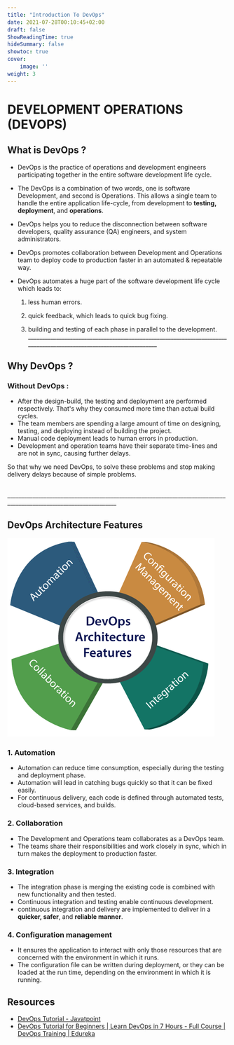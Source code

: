 ```yaml
---
title: "Introduction To DevOps"
date: 2021-07-28T00:10:45+02:00
draft: false
ShowReadingTime: true
hideSummary: false
showtoc: true
cover: 
    image: ''
weight: 3
---
```


# DEVELOPMENT OPERATIONS (DEVOPS)


## What is DevOps ?

- DevOps is the practice of operations and development engineers participating together in the entire software development life cycle.

- The DevOps is a combination of two words, one is software Development,  and second is Operations. This allows a single team to handle the entire application life-cycle, from development to **testing, deployment**, and **operations**. 
- DevOps helps you to reduce the disconnection between software developers, quality assurance (QA) engineers, and system administrators.

- DevOps promotes collaboration between Development and Operations team to deploy code to production faster in an automated & repeatable way. 

- DevOps automates a huge part of the software development life cycle which leads to:

  1. less human errors.

  2. quick feedback, which leads to quick bug fixing.

  3. building and testing of each phase in parallel to the development. 
 ​					_____________________________________________________________________________________________________________________

## Why DevOps ?

### Without DevOps :

- After the design-build, the testing and deployment are performed respectively. That's why they consumed more time than actual build cycles. 
- The team members are spending a large amount of time on designing, testing, and deploying instead of building the project.
- Manual code deployment leads to human errors in production. 
- Development and operation teams have their separate time-lines and are not in sync, causing further delays.

So that why we need DevOps, to solve these problems and stop making delivery delays because of simple problems. 

​											_____________________________________________________________________________________________________________________

## DevOps Architecture Features



![key features of DevOps architecture](/blog/devops/intro-to-devops/devops-arch-features.png)

### 1. Automation

- Automation can reduce time consumption, especially during the testing and deployment phase.
- Automation will lead in catching bugs quickly so that it can be fixed easily.
- For continuous delivery, each code is defined through automated tests, cloud-based services, and builds. 

### 2. Collaboration

- The Development and Operations team collaborates as a DevOps team.
- The teams share their responsibilities and work closely in sync, which in turn makes the deployment to production faster.

### 3. Integration

-  The integration phase is merging the existing code is combined with new functionality and then tested.
-  Continuous integration and testing enable continuous development.
- continuous integration and delivery are implemented to deliver in a **quicker, safer**, and **reliable manner**.

### 4. Configuration management

- It ensures the application to interact with only those resources that are concerned with the environment in which it runs.
- The configuration file can be written during deployment, or they can be  loaded at the run time, depending on the environment in which it is  running.



## Resources 

- [DevOps Tutorial - Javatpoint](https://www.javatpoint.com/devops)
- [DevOps Tutorial for Beginners | Learn DevOps in 7 Hours - Full Course | DevOps Training | Edureka](https://www.youtube.com/watch?v=hQcFE0RD0cQ&t=2940s)


